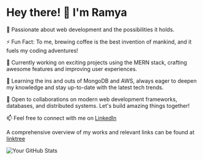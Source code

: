
# Hey there! 👋 I'm Ramya

🚀 Passionate about web development and the possibilities it holds.

⚡ Fun Fact: To me, brewing coffee is the best invention of mankind, and it fuels my coding adventures!

🔭 Currently working on exciting projects using the MERN stack, crafting awesome features and improving user experiences.

🌱 Learning the ins and outs of MongoDB and AWS, always eager to deepen my knowledge and stay up-to-date with the latest tech trends.

👯 Open to collaborations on modern web development frameworks, databases, and distributed systems. Let's build amazing things together!

📫 Feel free to connect with me on [LinkedIn](https://www.linkedin.com/in/ramya-ramasamy-b4357078/) 

A comprehensive overview of my works and relevant  links  can be found at [linktree](https://msha.ke/ramyaramasamy)

![Your GitHub Stats](https://github-readme-stats.vercel.app/api?username=ramyaram2092&show_icons=true&hide=prs&count_private=true&hide_title=true&hide_rank=true)
